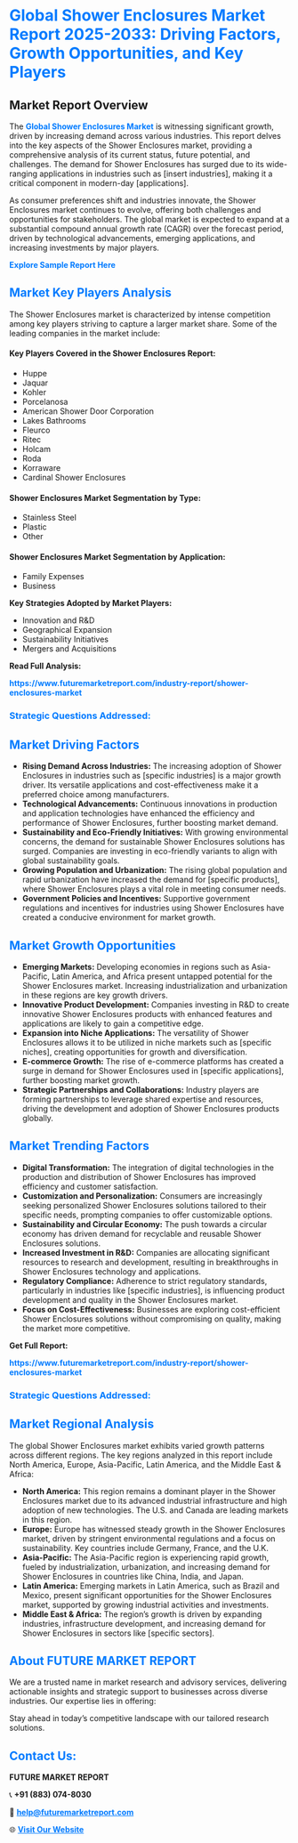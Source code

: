 <h1 style="color: #007BFF;">Global Shower Enclosures Market Report 2025-2033: Driving Factors, Growth Opportunities, and Key Players</h1>

<section id="overview">
<h2>Market Report Overview</h2>
<p>The <a href="https://www.futuremarketreport.com/industry-report/shower-enclosures-market" style="color: #007BFF; text-decoration: none;"><strong>Global Shower Enclosures Market</strong></a> is witnessing significant growth, driven by increasing demand across various industries. This report delves into the key aspects of the Shower Enclosures market, providing a comprehensive analysis of its current status, future potential, and challenges. The demand for Shower Enclosures has surged due to its wide-ranging applications in industries such as [insert industries], making it a critical component in modern-day [applications].</p>
<p>As consumer preferences shift and industries innovate, the Shower Enclosures market continues to evolve, offering both challenges and opportunities for stakeholders. The global market is expected to expand at a substantial compound annual growth rate (CAGR) over the forecast period, driven by technological advancements, emerging applications, and increasing investments by major players.</p>
</section>

<section id="overview">
<p><a href="https://www.futuremarketreport.com/request-sample/reportId=83322" style="color: #007BFF; text-decoration: none;"><strong>Explore Sample Report Here</strong></a></p>
</section>

<section id="key-players">
<h2 style="color: #007BFF;">Market Key Players Analysis</h2>
<p>The Shower Enclosures market is characterized by intense competition among key players striving to capture a larger market share. Some of the leading companies in the market include:</p>
<h4>Key Players Covered in the Shower Enclosures Report:</h4>
<ul><li>Huppe</li><li>Jaquar</li><li>Kohler</li><li>Porcelanosa</li><li>American Shower Door Corporation</li><li>Lakes Bathrooms</li><li>Fleurco</li><li>Ritec</li><li>Holcam</li><li>Roda</li><li>Korraware</li><li>Cardinal Shower Enclosures</li></ul>
<h4>Shower Enclosures Market Segmentation by Type:</h4>
<ul><li>Stainless Steel</li><li>Plastic</li><li>Other</li></ul>

<h4>Shower Enclosures Market Segmentation by Application:</h4>
<ul><li>Family Expenses</li><li>Business</li></ul>
<p><strong>Key Strategies Adopted by Market Players:</strong></p>
<ul>
<li>Innovation and R&D</li>
<li>Geographical Expansion</li>
<li>Sustainability Initiatives</li>
<li>Mergers and Acquisitions</li>
</ul>
</section>

<section>
<p><strong>Read Full Analysis: </strong></p><a href="https://www.futuremarketreport.com/industry-report/shower-enclosures-market" style="color: #007BFF; text-decoration: none;"><strong>https://www.futuremarketreport.com/industry-report/shower-enclosures-market</strong></a>
<h3 style="color: #007BFF;">Strategic Questions Addressed:</h3>
</section>

<section id="driving-factors">
<h2 style="color: #007BFF;">Market Driving Factors</h2>
<ul>
<li><strong>Rising Demand Across Industries:</strong> The increasing adoption of Shower Enclosures in industries such as [specific industries] is a major growth driver. Its versatile applications and cost-effectiveness make it a preferred choice among manufacturers.</li>
<li><strong>Technological Advancements:</strong> Continuous innovations in production and application technologies have enhanced the efficiency and performance of Shower Enclosures, further boosting market demand.</li>
<li><strong>Sustainability and Eco-Friendly Initiatives:</strong> With growing environmental concerns, the demand for sustainable Shower Enclosures solutions has surged. Companies are investing in eco-friendly variants to align with global sustainability goals.</li>
<li><strong>Growing Population and Urbanization:</strong> The rising global population and rapid urbanization have increased the demand for [specific products], where Shower Enclosures plays a vital role in meeting consumer needs.</li>
<li><strong>Government Policies and Incentives:</strong> Supportive government regulations and incentives for industries using Shower Enclosures have created a conducive environment for market growth.</li>
</ul>
</section>

<section id="growth-opportunities">
<h2 style="color: #007BFF;">Market Growth Opportunities</h2>
<ul>
<li><strong>Emerging Markets:</strong> Developing economies in regions such as Asia-Pacific, Latin America, and Africa present untapped potential for the Shower Enclosures market. Increasing industrialization and urbanization in these regions are key growth drivers.</li>
<li><strong>Innovative Product Development:</strong> Companies investing in R&D to create innovative Shower Enclosures products with enhanced features and applications are likely to gain a competitive edge.</li>
<li><strong>Expansion into Niche Applications:</strong> The versatility of Shower Enclosures allows it to be utilized in niche markets such as [specific niches], creating opportunities for growth and diversification.</li>
<li><strong>E-commerce Growth:</strong> The rise of e-commerce platforms has created a surge in demand for Shower Enclosures used in [specific applications], further boosting market growth.</li>
<li><strong>Strategic Partnerships and Collaborations:</strong> Industry players are forming partnerships to leverage shared expertise and resources, driving the development and adoption of Shower Enclosures products globally.</li>
</ul>
</section>

<section id="trending-factors">
<h2 style="color: #007BFF;">Market Trending Factors</h2>
<ul>
<li><strong>Digital Transformation:</strong> The integration of digital technologies in the production and distribution of Shower Enclosures has improved efficiency and customer satisfaction.</li>
<li><strong>Customization and Personalization:</strong> Consumers are increasingly seeking personalized Shower Enclosures solutions tailored to their specific needs, prompting companies to offer customizable options.</li>
<li><strong>Sustainability and Circular Economy:</strong> The push towards a circular economy has driven demand for recyclable and reusable Shower Enclosures solutions.</li>
<li><strong>Increased Investment in R&D:</strong> Companies are allocating significant resources to research and development, resulting in breakthroughs in Shower Enclosures technology and applications.</li>
<li><strong>Regulatory Compliance:</strong> Adherence to strict regulatory standards, particularly in industries like [specific industries], is influencing product development and quality in the Shower Enclosures market.</li>
<li><strong>Focus on Cost-Effectiveness:</strong> Businesses are exploring cost-efficient Shower Enclosures solutions without compromising on quality, making the market more competitive.</li>
</ul>
</section>

<section>
<p><strong>Get Full Report: </strong></p><a href="https://www.futuremarketreport.com/industry-report/shower-enclosures-market" style="color: #007BFF; text-decoration: none;"><strong>https://www.futuremarketreport.com/industry-report/shower-enclosures-market</strong></a>
<h3 style="color: #007BFF;">Strategic Questions Addressed:</h3>
</section>


<section id="regional-analysis">
<h2 style="color: #007BFF;">Market Regional Analysis</h2>
<p>The global Shower Enclosures market exhibits varied growth patterns across different regions. The key regions analyzed in this report include North America, Europe, Asia-Pacific, Latin America, and the Middle East & Africa:</p>
<ul>
<li><strong>North America:</strong> This region remains a dominant player in the Shower Enclosures market due to its advanced industrial infrastructure and high adoption of new technologies. The U.S. and Canada are leading markets in this region.</li>
<li><strong>Europe:</strong> Europe has witnessed steady growth in the Shower Enclosures market, driven by stringent environmental regulations and a focus on sustainability. Key countries include Germany, France, and the U.K.</li>
<li><strong>Asia-Pacific:</strong> The Asia-Pacific region is experiencing rapid growth, fueled by industrialization, urbanization, and increasing demand for Shower Enclosures in countries like China, India, and Japan.</li>
<li><strong>Latin America:</strong> Emerging markets in Latin America, such as Brazil and Mexico, present significant opportunities for the Shower Enclosures market, supported by growing industrial activities and investments.</li>
<li><strong>Middle East & Africa:</strong> The region’s growth is driven by expanding industries, infrastructure development, and increasing demand for Shower Enclosures in sectors like [specific sectors].</li>
</ul>
</section>

<footer>
<h2 style="color: #007BFF;">About FUTURE MARKET REPORT</h2>
<p>We are a trusted name in market research and advisory services, delivering actionable insights and strategic support to businesses across diverse industries. Our expertise lies in offering:</p>

<p>Stay ahead in today’s competitive landscape with our tailored research solutions.</p>

<h2 style="color: #007BFF;">Contact Us:</h2>
<p><strong>FUTURE MARKET REPORT</strong></p>
<p>📞 <strong>+91 (883) 074-8030</strong></p>
<p>📧 <strong><a href="mailto:help@futuremarketreport.com" style="color: #007BFF;">help@futuremarketreport.com</a></strong></p>
<p>🌐 <strong><a href="https://www.futuremarketreport.com/" style="color: #007BFF;">Visit Our Website</a></strong></p>
</footer>